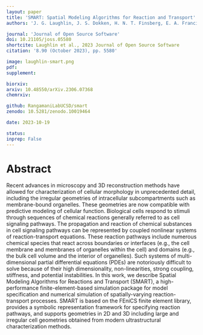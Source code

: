 ```yaml
---
layout: paper
title: 'SMART: Spatial Modeling Algorithms for Reaction and Transport'
authors: 'J. G. Laughlin, J. S. Dokken, H. N. T. Finsberg, E. A. Francis, C. T. Lee, M. E. Rognes, and P. Rangamani<sup>$</sup>'

journal: 'Journal of Open Source Software'
doi: 10.21105/joss.05580
shortcite: Laughlin et al., 2023 Journal of Open Source Software
citation: '8.90 (October 2023), pp. 5580'

image: laughlin-smart.png
pdf: 
supplement: 

biorxiv: 
arxiv: 10.48550/arXiv.2306.07368
chemrxiv: 

github: RangamaniLabUCSD/smart
zenodo: 10.5281/zenodo.10019464

date: 2023-10-19

status: 
inprep: False
---
```


# Abstract

Recent advances in microscopy and 3D reconstruction methods have allowed for characterization of cellular morphology in unprecedented detail, including the irregular geometries of intracellular subcompartments such as membrane-bound organelles. These geometries are now compatible with predictive modeling of cellular function. Biological cells respond to stimuli through sequences of chemical reactions generally referred to as cell signaling pathways. The propagation and reaction of chemical substances in cell signaling pathways can be represented by coupled nonlinear systems of reaction-transport equations. These reaction pathways include numerous chemical species that react across boundaries or interfaces (e.g., the cell membrane and membranes of organelles within the cell) and domains (e.g., the bulk cell volume and the interior of organelles). Such systems of multi-dimensional partial differential equations (PDEs) are notoriously difficult to solve because of their high dimensionality, non-linearities, strong coupling, stiffness, and potential instabilities. In this work, we describe Spatial Modeling Algorithms for Reactions and Transport (SMART), a high-performance finite-element-based simulation package for model specification and numerical simulation of spatially-varying reaction-transport processes. SMART is based on the FEniCS finite element library, provides a symbolic representation framework for specifying reaction pathways, and supports geometries in 2D and 3D including large and irregular cell geometries obtained from modern ultrastructural characterization methods.

